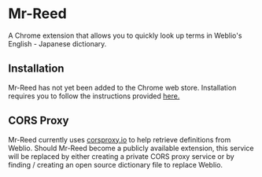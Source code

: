 # Mr-Reed
A Chrome extension that allows you to quickly look up terms in Weblio's English - Japanese dictionary.

## Installation
Mr-Reed has not yet been added to the Chrome web store. Installation requires you to follow the instructions provided [here.](https://developer.chrome.com/docs/extensions/get-started/tutorial/hello-world#load-unpacked)

## CORS Proxy

Mr-Reed currently uses [corsproxy.io](https://corsproxy.io/) to help retrieve definitions from Weblio. Should Mr-Reed become a publicly available extension, this service will be replaced by either creating a private CORS proxy service or by finding / creating an open source dictionary file to replace Weblio.
